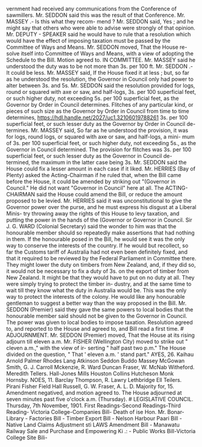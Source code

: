 vernment had received any communications from the Conference of sawmillers. Mr. SEDDON said this was the result of that Conference. Mr. MASSEY .- Is this what they recom- mend ? Mr. SEDDON said, Yes ; and he might say that others who were able to advise were strongly of that opinion. Mr. DEPUTY - SPEAKER said he would have to rule that a resolution which would have the effect of imposing taxation must be passed by the Committee of Ways and Means. Mr. SEDDON moved, That the House re- solve itself into Committee of Ways and Means, with a view of adopting the Schedule to the Bill. Motion agreed to. IN COMMITTEE. Mr. MASSEY said he understood the duty was to be not more than 3s. per 100 ft. Mr. SEDDON .- It could be less. Mr. MASSEY said, If the House fixed it at less ; but, so far as he understood the resolution, the Governor in Council only had power to alter between 3s. and 5s. Mr. SEDDON said the resolution provided for logs, round or squared with axe or saw, and half-logs, 3s. per 100 superficial feet, or such higher duty, not exceeding 5s. per 100 superficial feet, as the Governor by Order in Council determines. Flitches of any particular kind, or pieces of such size as the Governor by Order in Council from time to time determines, https://hdl.handle.net/2027/uc1.32106019788261 3s. per 100 superficial feet, or such lesser duty as the Governor by Order in Council de- termines. Mr. MASSEY said, So far as he understood the provision, it was for logs, round logs, or squared with axe or saw, and half-logs, a mini- mum of 3s. per 100 superficial feet, or such higher duty, not exceeding 5s., as the Governor in Council determined. The provision for flitches was 3s. per 100 superficial feet, or such lesser duty as the Governor in Council de- termined, the maximum in the latter case being 3s. Mr. SEDDON said the House could fix a lesser amount in each case if it liked. Mr. HERRIES (Bay of Plenty) asked the Acting-Chairman if he ruled that, when the Bill came before the House, it could be amended by striking out "(Governor in Council." He did not want "Governor in Council" here at all. The ACTING-CHAIRMAN said the House could amend the Bill, or reduce the amount proposed to be levied. Mr. HERRIES said it was unconstitutional to give the Governor power over the purse, and he must express his disgust at a Liberal Minis- try throwing away the rights of this House to levy taxation, and putting the power in the hands of the (Governor or Governor in Council. Sir J. G. WARD (Colonial Secretary) said the wonder to him was that the honourable member should so repeatedly make assertions that had nothing in them. If the honourable posed in the Bill, he would see it was the only way to conserve the interests of the country. If he would but recollect, so far the Customs tariff of Australia had not even been definitely fixed, and that it required to be reviewed by the Federal Parliament in Committee there. They might lower the duty on timbers from New Zealand, and, if they did so, it would not be necessary to fix a duty of 3s. on the export of timber from New Zealand. It might be that they would have to put on no duty at all. They were simply trying to protect the timber in- dustry, and at the same time to wait till they know what the duty in Australia would be. This was the only way to protect the interests of the colony. He would like any honourable gentleman to suggest a better way than the way proposed in the Bill. Mr. SEDDON (Premier) said they gave the same powers to local bodies that the honourable member said should not be given to the Governor in Council. The power was given to local bodies to impose taxation. Resolution agreed to, and reported to the House and agreed to, and Bill read a first time. # ADJOURNMENT. Mr. SEDDON (Premier) moved, That the House at its rising adjourn till eleven a.m. Mr. FISHER (Wellington City) moved to strike out " cleven a.m.," with the view of ir- serting " half past two p.m." The House divided on the question, " That ' eleven a.m. ' stand part." AYES, 26. Kaihau Arnold Palmer Rhodes Lang Atkinson Seddon Buddo Massey McGowan Smith, G. J. Carroll Mckenzie, R. Ward Duncan Fraser, W. McNab Witheford. Meredith Tellers. Hall-Jones Mills Houston Collins Hutcheson Monk Hornsby. NOES, 11. Barclay Thompson, R. Lawry Lethbridge Ell Teilers. Pirani Fisher Field Hall Russell, G. W. Fraser, A. L. D. Majority for, 15. Amendment negatived, and motion agreed to. The House adjourned at seven minutes past five o'clock a.m. (Thursday). # LEGISLATIVE COUNCIL. Thursday, 7th November, 1901. First Readings-Second Readings-Third Reading- Victoria College-Companies Bill- Death of ise Hon. Mr. Bonar-Library - Factories Bill - Timber Export Bill - Nelson Harbour Paari Bill - Native Land Claims Adjustment stì LAWS Amendment Bill - Manawatu Railway Sale and Purchase and Empowering Ki .: - Public Works Bill-Victoria College Site Bili- 